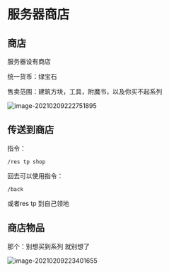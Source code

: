 # 服务器商店

## 商店

服务器设有商店

统一货币：绿宝石

售卖范围：建筑方块，工具，附魔书，以及你买不起系列

![image-20210209222751895](./4.assets/image-20210209222751895.png)

## 传送到商店

指令：

```
/res tp shop
```

回去可以使用指令：

```
/back
```

或者res tp 到自己领地

## 商店物品

那个：别想买到系列 就别想了

![image-20210209223401655](./4.assets/image-20210209223401655.png)